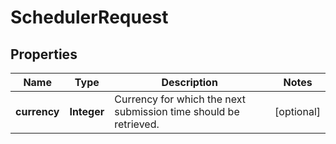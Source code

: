 
# SchedulerRequest

## Properties
Name | Type | Description | Notes
------------ | ------------- | ------------- | -------------
**currency** | **Integer** | Currency for which the next submission time should be retrieved. |  [optional]



